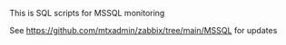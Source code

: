 This is SQL scripts for MSSQL monitoring

See https://github.com/mtxadmin/zabbix/tree/main/MSSQL for updates
